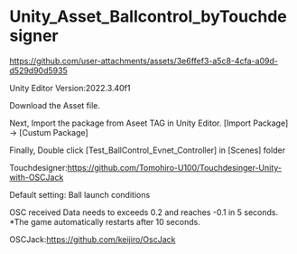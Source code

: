 # Unity_Asset_Ballcontrol_byTouchdesigner
https://github.com/user-attachments/assets/3e6ffef3-a5c8-4cfa-a09d-d529d90d5935

Unity Editor Version:2022.3.40f1

Download the Asset file.

Next, Import the package from Aseet TAG in Unity Editor.  [Import Package] -> [Custum Package]

Finally, Double click [Test_BallControl_Evnet_Controller]  in [Scenes] folder


Touchdesigner:https://github.com/Tomohiro-U100/Touchdesinger-Unity-with-OSCJack



Default setting: Ball launch conditions

OSC received Data needs to exceeds 0.2 and reaches -0.1 in 5 seconds.
*The game automatically restarts after 10 seconds.


OSCJack:https://github.com/keijiro/OscJack
